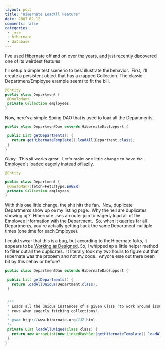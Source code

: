 ```yaml
---
layout: post
title: "Hibernate LoadAll Feature"
date: 2007-02-12
comments: false
categories:
 - java
 - hibernate
 - database
---
```


I've used [Hibernate](http://hibernate.org) off and on over the years, and just recently discovered one of its weirdest features.



I'll setup a simple test scenerio to best illustrate the behavior.  First, I'll create a persistent object that has a mapped Collection. The classic Department/Employee example seems to fit the bill.


```java
@Entity
public class Department {
 @OneToMany
 private Collection employees;
}
```



Now, here's a simple Spring DAO that is used to load all the Departments.

```java
public class DepartmentDao extends HibernateDaoSupport {

 public List getDepartments() {
   return getHibernateTemplate().loadAll(Department.class);
 }
}
```


Okay.  This all works great.  Let's make one little change to have the Employee's loaded eagerly instead of lazily.


```java
@Entity

public class Department {
 @OneToMany(fetch=FetchType.EAGER)
 private Collection employees;
}
```

With this one little change, the shit hits the fan.  Now, duplicate Departments show up on my listing page.  Why the hell are duplicates showing up?  Hibernate uses an outer join to eagerly load all of the Employee information with the Department.  So, when it queries for all Departments, you're actually getting back the same Department multiple times (one time for each Employee).



I could swear that this is a bug, but according to the Hibernate folks, it appears to be [Working as Designed](http://www.hibernate.org/117.html). So, I whipped up a little helper method to filter out all the duplicates.  It literally took my two hours to figure out that Hibernate was the problem and not my code.  Anyone else out there been bit by this behavior before?



```java
public class DepartmentDao extends HibernateDaoSupport {

 public List getDepartments() {
   return loadAllUnique(Department.class);
 }


 /**
 * Loads all the unique instances of a given Class (to work around issue with duplicate
 * rows when eagerly fetching collections).
 *
 * @see http://www.hibernate.org/117.html
 */
 private List loadAllUnique(Class clazz) {
   return new ArrayList(new LinkedHashSet(getHibernateTemplate().loadAll(clazz)));
 }
}
```
